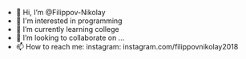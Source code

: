 - 👋 Hi, I’m @Filippov-Nikolay
- 👀 I'm interested in programming
- 🌱 I’m currently learning college
- 💞️ I’m looking to collaborate on ...
- 📫 How to reach me:
        instagram: instagram.com/filippovnikolay2018
